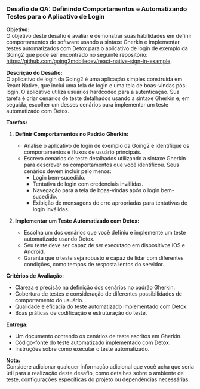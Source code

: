 ### Desafio de QA: Definindo Comportamentos e Automatizando Testes para o Aplicativo de Login

**Objetivo:**  
O objetivo deste desafio é avaliar e demonstrar suas habilidades em definir comportamentos de software usando a sintaxe Gherkin e implementar testes automatizados com Detox para o aplicativo de login de exemplo da Going2 que pode ser encontrado no seguinte repositório: https://github.com/going2mobiledev/react-native-sign-in-example.

**Descrição do Desafio:**  
O aplicativo de login da Going2 é uma aplicação simples construída em React Native, que inclui uma tela de login e uma tela de boas-vindas pós-login. O aplicativo utiliza usuários hardcoded para a autenticação. Sua tarefa é criar cenários de teste detalhados usando a sintaxe Gherkin e, em seguida, escolher um desses cenários para implementar um teste automatizado com Detox.

**Tarefas:**

1. **Definir Comportamentos no Padrão Gherkin:**
   - Analise o aplicativo de login de exemplo da Going2 e identifique os comportamentos e fluxos de usuário principais.
   - Escreva cenários de teste detalhados utilizando a sintaxe Gherkin para descrever os comportamentos que você identificou. Seus cenários devem incluir pelo menos:
     - Login bem-sucedido.
     - Tentativa de login com credenciais inválidas.
     - Navegação para a tela de boas-vindas após o login bem-sucedido.
     - Exibição de mensagens de erro apropriadas para tentativas de login inválidas.

2. **Implementar um Teste Automatizado com Detox:**
   - Escolha um dos cenários que você definiu e implemente um teste automatizado usando Detox.
   - Seu teste deve ser capaz de ser executado em dispositivos iOS e Android.
   - Garanta que o teste seja robusto e capaz de lidar com diferentes condições, como tempos de resposta lentos do servidor.

**Critérios de Avaliação:**

- Clareza e precisão na definição dos cenários no padrão Gherkin.
- Cobertura de testes e consideração de diferentes possibilidades de comportamento do usuário.
- Qualidade e eficácia do teste automatizado implementado com Detox.
- Boas práticas de codificação e estruturação do teste.

**Entrega:**

- Um documento contendo os cenários de teste escritos em Gherkin.
- Código-fonte do teste automatizado implementado com Detox.
- Instruções sobre como executar o teste automatizado.

**Nota:**  
Considere adicionar qualquer informação adicional que você acha que seria útil para a realização deste desafio, como detalhes sobre o ambiente de teste, configurações específicas do projeto ou dependências necessárias.